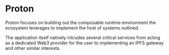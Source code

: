 # Proton

Proton focuses on building out the composable runtime environment the ecosystem leverages to implement the host of systems outlined.

The application itself natively inlcudes several critical services from acting as a dedicated Web3 provider for the user to implementing an IPFS gateway and other similar interests.
